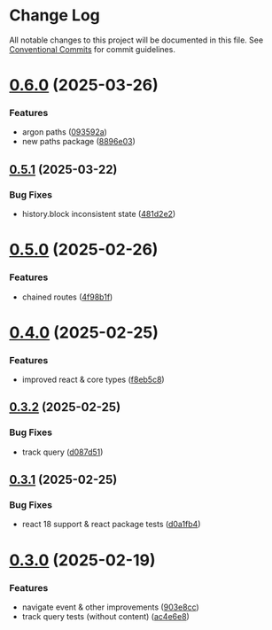 # Change Log

All notable changes to this project will be documented in this file.
See [Conventional Commits](https://conventionalcommits.org) for commit guidelines.

# [0.6.0](https://github.com/movpushmov/argon-router/compare/v0.5.1...v0.6.0) (2025-03-26)

### Features

- argon paths ([093592a](https://github.com/movpushmov/argon-router/commit/093592a15a34fd4e4dfd6794dafc0f6704797a0d))
- new paths package ([8896e03](https://github.com/movpushmov/argon-router/commit/8896e03f6d8deae95e2b7249473dcaeb7f6a77fc))

## [0.5.1](https://github.com/movpushmov/argon-router/compare/v0.5.0...v0.5.1) (2025-03-22)

### Bug Fixes

- history.block inconsistent state ([481d2e2](https://github.com/movpushmov/argon-router/commit/481d2e2417d0855276cb095e78d43043742ec883))

# [0.5.0](https://github.com/movpushmov/argon-router/compare/v0.4.0...v0.5.0) (2025-02-26)

### Features

- chained routes ([4f98b1f](https://github.com/movpushmov/argon-router/commit/4f98b1ffb7b9113de6b682d532e72f723b22ac3b))

# [0.4.0](https://github.com/movpushmov/argon-router/compare/v0.3.3...v0.4.0) (2025-02-25)

### Features

- improved react & core types ([f8eb5c8](https://github.com/movpushmov/argon-router/commit/f8eb5c80f471ecca50de8af1a064c02a49a3d5be))

## [0.3.2](https://github.com/movpushmov/argon-router/compare/v0.3.1...v0.3.2) (2025-02-25)

### Bug Fixes

- track query ([d087d51](https://github.com/movpushmov/argon-router/commit/d087d517d39a8b03fa72b4a01b5e79d60e6a119b))

## [0.3.1](https://github.com/movpushmov/argon-router/compare/v0.3.0...v0.3.1) (2025-02-25)

### Bug Fixes

- react 18 support & react package tests ([d0a1fb4](https://github.com/movpushmov/argon-router/commit/d0a1fb40bf86f697e372be7da354abb0810c20c9))

# [0.3.0](https://github.com/movpushmov/argon-router/compare/v0.2.3...v0.3.0) (2025-02-19)

### Features

- navigate event & other improvements ([903e8cc](https://github.com/movpushmov/argon-router/commit/903e8cc1805525dbe45f18944b32732db6e0eaa5))
- track query tests (without content) ([ac4e6e8](https://github.com/movpushmov/argon-router/commit/ac4e6e8b0b091c2dcf87d4d97a2630467637f071))
